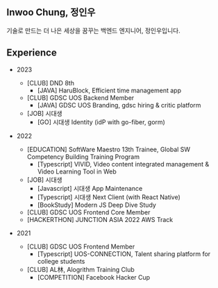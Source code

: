 ## Inwoo Chung, 정인우

기술로 만드는 더 나은 세상을 꿈꾸는 백엔드 엔지니어, 정인우입니다.

## Experience

- 2023  

  - [CLUB] DND 8th
    - [JAVA] HaruBlock, Efficient time management app
  - [CLUB] GDSC UOS Backend Member 
    - [JAVA] GDSC UOS Branding, gdsc hiring & critic platform
  - [JOB] 시대생
    - [GO] 시대생 Identity (idP with go-fiber, gorm)
  
- 2022

  - [EDUCATION] SoftWare Maestro 13th Trainee, Global SW Competency Building Training Program 
    - [Typescript] VIVID, Video content integrated management & Video Learning Tool in Web
  - [JOB] 시대생
    - [Javascript] 시대생 App Maintenance
    - [Typescript] 시대생 Next Client (with React Native)
    - [BookStudy] Modern JS Deep Dive Study
  - [CLUB] GDSC UOS Frontend Core Member
  - [HACKERTHON] JUNCTION ASIA 2022 AWS Track

- 2021

  - [CLUB] GDSC UOS Frontend Member
    - [Typescript] UOS-CONNECTION, Talent sharing platform for college students
  - [CLUB] AL林, Alogrithm Training Club
    - [COMPETITION] Facebook Hacker Cup
  
